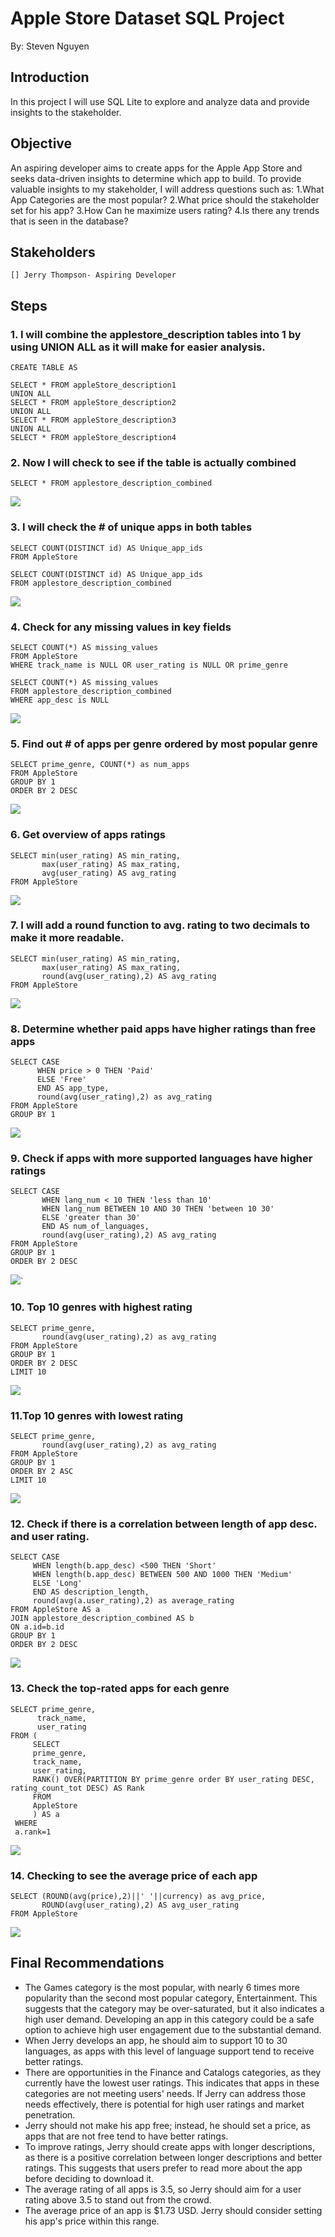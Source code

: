 # Apple Store Dataset SQL Project

By: Steven Nguyen

## Introduction

In this project I will use SQL Lite to explore and analyze data and provide insights to the stakeholder.

## Objective

An aspiring developer aims to create apps for the Apple App Store and seeks data-driven insights to determine which app to build. To provide valuable insights to my stakeholder, I will address questions such as:
	1.What App Categories are the most popular?
	2.What price should the stakeholder set for his app?
	3.How Can he maximize users rating?
	4.Is there any trends that is seen in the database?

## Stakeholders

    [] Jerry Thompson- Aspiring Developer

## Steps

### 1. I will combine the applestore_description tables into 1 by using UNION ALL as it will make for easier analysis.
```
CREATE TABLE AS 

SELECT * FROM appleStore_description1
UNION ALL
SELECT * FROM appleStore_description2
UNION ALL 
SELECT * FROM appleStore_description3
UNION ALL
SELECT * FROM appleStore_description4
```

### 2. Now I will check to see if the table is actually combined
```
SELECT * FROM applestore_description_combined
```
![](images/1a.png)<!-- -->

### 3. I will check the # of unique apps in both tables 
```
SELECT COUNT(DISTINCT id) AS Unique_app_ids
FROM AppleStore

SELECT COUNT(DISTINCT id) AS Unique_app_ids
FROM applestore_description_combined
```
![](images/2b2.png)<!-- -->
### 4. Check for any missing values in key fields
```
SELECT COUNT(*) AS missing_values
FROM AppleStore
WHERE track_name is NULL OR user_rating is NULL OR prime_genre

SELECT COUNT(*) AS missing_values
FROM applestore_description_combined
WHERE app_desc is NULL
```
![](images/3b.png)<!-- -->

### 5. Find out # of apps per genre ordered by most popular genre
```
SELECT prime_genre, COUNT(*) as num_apps
FROM AppleStore
GROUP BY 1 
ORDER BY 2 DESC
```
![](images/4a.png)<!-- -->
### 6. Get overview of apps ratings 
```
SELECT min(user_rating) AS min_rating,
       max(user_rating) AS max_rating,
       avg(user_rating) AS avg_rating
FROM AppleStore
```
![](images/5a.png)<!-- -->

### 7. I will add a round function to avg. rating to two decimals to make it more readable.
```
SELECT min(user_rating) AS min_rating,
       max(user_rating) AS max_rating,
       round(avg(user_rating),2) AS avg_rating
FROM AppleStore
```
![](images/6a.png)<!-- -->

### 8. Determine whether paid apps have higher ratings than free apps
```
SELECT CASE
      WHEN price > 0 THEN 'Paid'
      ELSE 'Free'
      END AS app_type,
      round(avg(user_rating),2) as avg_rating
FROM AppleStore
GROUP BY 1
```
![](images/7a.png)<!-- -->

### 9. Check if apps with more supported languages have higher ratings
```
SELECT CASE
       WHEN lang_num < 10 THEN 'less than 10'
       WHEN lang_num BETWEEN 10 AND 30 THEN 'between 10 30'
       ELSE 'greater than 30'
       END AS num_of_languages,
       round(avg(user_rating),2) AS avg_rating
FROM AppleStore
GROUP BY 1
ORDER BY 2 DESC
```
![](images/8a.png)<!-- -->`

### 10. Top 10 genres with highest rating
```
SELECT prime_genre,
       round(avg(user_rating),2) as avg_rating
FROM AppleStore 
GROUP BY 1
ORDER BY 2 DESC
LIMIT 10
```
![](images/9a.png)<!-- -->

### 11.Top 10 genres with lowest rating
```
SELECT prime_genre,
       round(avg(user_rating),2) as avg_rating
FROM AppleStore 
GROUP BY 1
ORDER BY 2 ASC
LIMIT 10
```
![](images/10a.png)<!-- -->

### 12. Check if there is a correlation between length of app desc. and user rating.
```
SELECT CASE
     WHEN length(b.app_desc) <500 THEN 'Short'
     WHEN length(b.app_desc) BETWEEN 500 AND 1000 THEN 'Medium'
     ELSE 'Long'
     END AS description_length,
     round(avg(a.user_rating),2) as average_rating
FROM AppleStore AS a
JOIN applestore_description_combined AS b 
ON a.id=b.id
GROUP BY 1
ORDER BY 2 DESC
```
![](images/11a.png)<!-- -->

### 13. Check the top-rated apps for each genre
```
SELECT prime_genre,
      track_name,
      user_rating
FROM (
     SELECT
     prime_genre,
     track_name,
     user_rating,
     RANK() OVER(PARTITION BY prime_genre order BY user_rating DESC, rating_count_tot DESC) AS Rank
     FROM
     AppleStore
     ) AS a
 WHERE
 a.rank=1
```
![](images/12a.png)<!-- -->

### 14. Checking to see the average price of each app
```
SELECT (ROUND(avg(price),2)||' '||currency) as avg_price,
       ROUND(avg(user_rating),2) AS avg_user_rating
FROM AppleStore
```
![](images/13a.png)<!-- -->

## Final Recommendations
* The Games category is the most popular, with nearly 6 times more popularity than the second most popular category, Entertainment. This suggests that the category may be over-saturated, but it also indicates a high user demand. Developing an app in this category could be a safe option to achieve high user engagement due to the substantial demand.
* When Jerry develops an app, he should aim to support 10 to 30 languages, as apps with this level of language support tend to receive better ratings.
* There are opportunities in the Finance and Catalogs categories, as they currently have the lowest user ratings. This indicates that apps in these categories are not meeting users' needs. If Jerry can address those needs effectively, there is potential for high user ratings and market penetration.
* Jerry should not make his app free; instead, he should set a price, as apps that are not free tend to have better ratings.
* To improve ratings, Jerry should create apps with longer descriptions, as there is a positive correlation between longer descriptions and better ratings. This suggests that users prefer to read more about the app before deciding to download it.
* The average rating of all apps is 3.5, so Jerry should aim for a user rating above 3.5 to stand out from the crowd.
* The average price of an app is $1.73 USD. Jerry should consider setting his app's price within this range.
